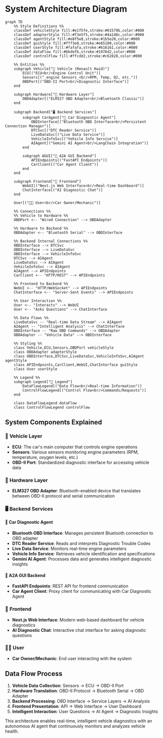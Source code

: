 # System Architecture Diagram

```mermaid
graph TD
    %% Style Definitions %%
    classDef vehicleStyle fill:#e1f5fe,stroke:#01579b,color:#000
    classDef adapterStyle fill:#f3e5f5,stroke:#4a148c,color:#000
    classDef agentStyle fill:#e8f5e8,stroke:#1b5e20,color:#000
    classDef guiStyle fill:#fff3e0,stroke:#e65100,color:#000
    classDef userStyle fill:#fafafa,stroke:#616161,color:#000
    classDef dataFlow fill:#bbdefb,stroke:#1976d2,color:#000
    classDef controlFlow fill:#ffcdd2,stroke:#c62828,color:#000
    
    %% Entities %%
    subgraph Vehicle["🚗 Vehicle (Renault Kwid)"]
        ECU[("ECU<br/>Engine Control Unit")]
        Sensors[("_engine Sensors_<br/>RPM, Temp, O2, etc.")]
        OBDPort[("OBD-II Port<br/>Diagnostic Interface")]
    end
    
    subgraph Hardware["📡 Hardware Layer"]
        OBDAdapter[("ELM327 OBD Adapter<br/>Bluetooth Classic")]
    end
    
    subgraph Backend["🖥️ Backend Services"]
        subgraph CarAgent["🔧 Car Diagnostic Agent"]
            OBDInterface[("Bluetooth OBD Interface<br/>Persistent Connection Manager")]
            DTCSvc[("DTC Reader Service")]
            LiveDataSvc[("Live Data Service")]
            VehicleInfoSvc[("Vehicle Info Service")]
            AIAgent[("Gemini AI Agent<br/>LangChain Integration")]
        end
        
        subgraph AGUI["🎨 A2A GUI Backend"]
            APIEndpoints[("FastAPI Endpoints")]
            CarClient[("Car Agent Client")]
        end
    end
    
    subgraph Frontend["📱 Frontend"]
        WebUI[("Next.js Web Interface<br/>Real-time Dashboard")]
        ChatInterface[("AI Diagnostic Chat")]
    end
    
    User[("👨‍🔧 User<br/>Car Owner/Mechanic")]
    
    %% Connections %%
    %% Vehicle to Hardware %%
    OBDPort <-- "Wired Connection" --> OBDAdapter
    
    %% Hardware to Backend %%
    OBDAdapter <-- "Bluetooth Serial" --> OBDInterface
    
    %% Backend Internal Connections %%
    OBDInterface --> DTCSvc
    OBDInterface --> LiveDataSvc
    OBDInterface --> VehicleInfoSvc
    DTCSvc --> AIAgent
    LiveDataSvc --> AIAgent
    VehicleInfoSvc --> AIAgent
    AIAgent --> APIEndpoints
    CarClient <-- "HTTP/REST" --> APIEndpoints
    
    %% Frontend to Backend %%
    WebUI <-- "HTTP/WebSocket" --> APIEndpoints
    ChatInterface <-- "Server-Sent Events" --> APIEndpoints
    
    %% User Interaction %%
    User <-- "Interacts" --> WebUI
    User <-- "Asks Questions" --> ChatInterface
    
    %% Data Flows %%
    LiveDataSvc -- "Real-time Data Stream" --> AIAgent
    AIAgent -- "Intelligent Analysis" --> ChatInterface
    OBDInterface -- "Raw OBD Commands" --> OBDAdapter
    OBDAdapter -- "Vehicle Data" --> OBDInterface
    
    %% Styling %%
    class Vehicle,ECU,Sensors,OBDPort vehicleStyle
    class OBDAdapter adapterStyle
    class OBDInterface,DTCSvc,LiveDataSvc,VehicleInfoSvc,AIAgent agentStyle
    class APIEndpoints,CarClient,WebUI,ChatInterface guiStyle
    class User userStyle
    
    %% Legend %%
    subgraph Legend["🔑 Legend"]
        DataFlowLegend[("Data Flow<br/>Real-time Information")]
        ControlFlowLegend[("Control Flow<br/>Commands/Requests")]
    end
    
    class DataFlowLegend dataFlow
    class ControlFlowLegend controlFlow
```

## System Components Explained

### 🚗 **Vehicle Layer**
- **ECU**: The car's main computer that controls engine operations
- **Sensors**: Various sensors monitoring engine parameters (RPM, temperature, oxygen levels, etc.)
- **OBD-II Port**: Standardized diagnostic interface for accessing vehicle data

### 📡 **Hardware Layer** 
- **ELM327 OBD Adapter**: Bluetooth-enabled device that translates between OBD-II protocol and serial communication

### 🖥️ **Backend Services**

#### 🔧 **Car Diagnostic Agent**
- **Bluetooth OBD Interface**: Manages persistent Bluetooth connection to OBD adapter
- **DTC Reader Service**: Reads and interprets Diagnostic Trouble Codes
- **Live Data Service**: Monitors real-time engine parameters
- **Vehicle Info Service**: Retrieves vehicle identification and specifications
- **Gemini AI Agent**: Processes data and generates intelligent diagnostic insights

#### 🎨 **A2A GUI Backend**
- **FastAPI Endpoints**: REST API for frontend communication
- **Car Agent Client**: Proxy client for communicating with Car Diagnostic Agent

### 📱 **Frontend**
- **Next.js Web Interface**: Modern web-based dashboard for vehicle diagnostics
- **AI Diagnostic Chat**: Interactive chat interface for asking diagnostic questions

### 👨‍🔧 **User**
- **Car Owner/Mechanic**: End user interacting with the system

## Data Flow Process

1. **Vehicle Data Collection**: Sensors → ECU → OBD-II Port
2. **Hardware Translation**: OBD-II Protocol → Bluetooth Serial → OBD Adapter
3. **Backend Processing**: OBD Interface → Service Layers → AI Analysis
4. **Frontend Presentation**: API → Web Interface → User Dashboard
5. **Intelligent Interaction**: User Questions → AI Agent → Diagnostic Insights

This architecture enables real-time, intelligent vehicle diagnostics with an autonomous AI agent that continuously monitors and analyzes vehicle health.